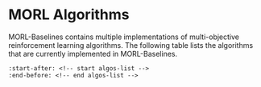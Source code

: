 # MORL Algorithms

MORL-Baselines contains multiple implementations of multi-objective reinforcement learning algorithms. The following table lists the algorithms that are currently implemented in MORL-Baselines.

```{include} ../../README.md
:start-after: <!-- start algos-list -->
:end-before: <!-- end algos-list -->
```
